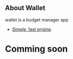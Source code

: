 ## About Wallet

wallet is a budget manager app
- [Simple, fast engine](https://wallet.nounext.com).
  
# Comming soon